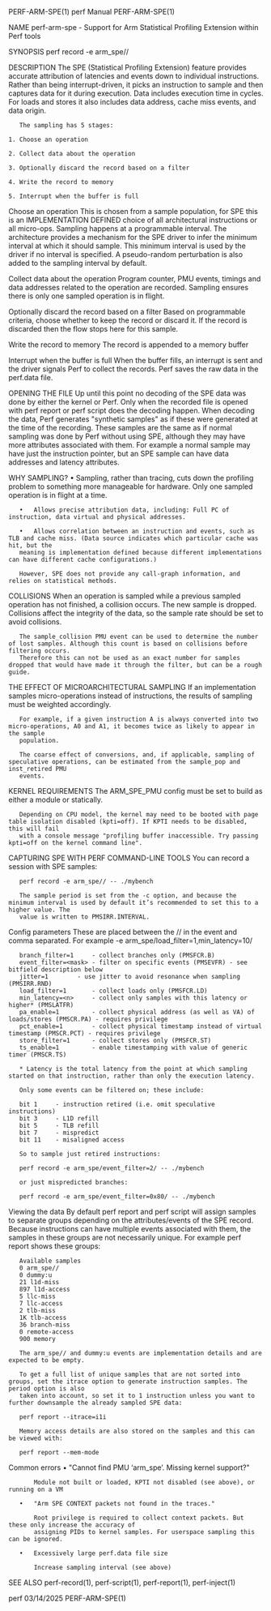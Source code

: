 PERF-ARM-SPE(1)								  perf Manual							       PERF-ARM-SPE(1)

NAME
       perf-arm-spe - Support for Arm Statistical Profiling Extension within Perf tools

SYNOPSIS
       perf record -e arm_spe//

DESCRIPTION
       The SPE (Statistical Profiling Extension) feature provides accurate attribution of latencies and events down to individual instructions. Rather than
       being interrupt-driven, it picks an instruction to sample and then captures data for it during execution. Data includes execution time in cycles. For
       loads and stores it also includes data address, cache miss events, and data origin.

       The sampling has 5 stages:

	1. Choose an operation

	2. Collect data about the operation

	3. Optionally discard the record based on a filter

	4. Write the record to memory

	5. Interrupt when the buffer is full

   Choose an operation
       This is chosen from a sample population, for SPE this is an IMPLEMENTATION DEFINED choice of all architectural instructions or all micro-ops. Sampling
       happens at a programmable interval. The architecture provides a mechanism for the SPE driver to infer the minimum interval at which it should sample.
       This minimum interval is used by the driver if no interval is specified. A pseudo-random perturbation is also added to the sampling interval by
       default.

   Collect data about the operation
       Program counter, PMU events, timings and data addresses related to the operation are recorded. Sampling ensures there is only one sampled operation is
       in flight.

   Optionally discard the record based on a filter
       Based on programmable criteria, choose whether to keep the record or discard it. If the record is discarded then the flow stops here for this sample.

   Write the record to memory
       The record is appended to a memory buffer

   Interrupt when the buffer is full
       When the buffer fills, an interrupt is sent and the driver signals Perf to collect the records. Perf saves the raw data in the perf.data file.

OPENING THE FILE
       Up until this point no decoding of the SPE data was done by either the kernel or Perf. Only when the recorded file is opened with perf report or perf
       script does the decoding happen. When decoding the data, Perf generates "synthetic samples" as if these were generated at the time of the recording.
       These samples are the same as if normal sampling was done by Perf without using SPE, although they may have more attributes associated with them. For
       example a normal sample may have just the instruction pointer, but an SPE sample can have data addresses and latency attributes.

WHY SAMPLING?
       •   Sampling, rather than tracing, cuts down the profiling problem to something more manageable for hardware. Only one sampled operation is in flight
	   at a time.

       •   Allows precise attribution data, including: Full PC of instruction, data virtual and physical addresses.

       •   Allows correlation between an instruction and events, such as TLB and cache miss. (Data source indicates which particular cache was hit, but the
	   meaning is implementation defined because different implementations can have different cache configurations.)

       However, SPE does not provide any call-graph information, and relies on statistical methods.

COLLISIONS
       When an operation is sampled while a previous sampled operation has not finished, a collision occurs. The new sample is dropped. Collisions affect the
       integrity of the data, so the sample rate should be set to avoid collisions.

       The sample_collision PMU event can be used to determine the number of lost samples. Although this count is based on collisions before filtering occurs.
       Therefore this can not be used as an exact number for samples dropped that would have made it through the filter, but can be a rough guide.

THE EFFECT OF MICROARCHITECTURAL SAMPLING
       If an implementation samples micro-operations instead of instructions, the results of sampling must be weighted accordingly.

       For example, if a given instruction A is always converted into two micro-operations, A0 and A1, it becomes twice as likely to appear in the sample
       population.

       The coarse effect of conversions, and, if applicable, sampling of speculative operations, can be estimated from the sample_pop and inst_retired PMU
       events.

KERNEL REQUIREMENTS
       The ARM_SPE_PMU config must be set to build as either a module or statically.

       Depending on CPU model, the kernel may need to be booted with page table isolation disabled (kpti=off). If KPTI needs to be disabled, this will fail
       with a console message "profiling buffer inaccessible. Try passing kpti=off on the kernel command line".

CAPTURING SPE WITH PERF COMMAND-LINE TOOLS
       You can record a session with SPE samples:

	   perf record -e arm_spe// -- ./mybench

       The sample period is set from the -c option, and because the minimum interval is used by default it’s recommended to set this to a higher value. The
       value is written to PMSIRR.INTERVAL.

   Config parameters
       These are placed between the // in the event and comma separated. For example -e arm_spe/load_filter=1,min_latency=10/

	   branch_filter=1     - collect branches only (PMSFCR.B)
	   event_filter=<mask> - filter on specific events (PMSEVFR) - see bitfield description below
	   jitter=1	       - use jitter to avoid resonance when sampling (PMSIRR.RND)
	   load_filter=1       - collect loads only (PMSFCR.LD)
	   min_latency=<n>     - collect only samples with this latency or higher* (PMSLATFR)
	   pa_enable=1	       - collect physical address (as well as VA) of loads/stores (PMSCR.PA) - requires privilege
	   pct_enable=1	       - collect physical timestamp instead of virtual timestamp (PMSCR.PCT) - requires privilege
	   store_filter=1      - collect stores only (PMSFCR.ST)
	   ts_enable=1	       - enable timestamping with value of generic timer (PMSCR.TS)

       * Latency is the total latency from the point at which sampling started on that instruction, rather than only the execution latency.

       Only some events can be filtered on; these include:

	   bit 1     - instruction retired (i.e. omit speculative instructions)
	   bit 3     - L1D refill
	   bit 5     - TLB refill
	   bit 7     - mispredict
	   bit 11    - misaligned access

       So to sample just retired instructions:

	   perf record -e arm_spe/event_filter=2/ -- ./mybench

       or just mispredicted branches:

	   perf record -e arm_spe/event_filter=0x80/ -- ./mybench

   Viewing the data
       By default perf report and perf script will assign samples to separate groups depending on the attributes/events of the SPE record. Because
       instructions can have multiple events associated with them, the samples in these groups are not necessarily unique. For example perf report shows these
       groups:

	   Available samples
	   0 arm_spe//
	   0 dummy:u
	   21 l1d-miss
	   897 l1d-access
	   5 llc-miss
	   7 llc-access
	   2 tlb-miss
	   1K tlb-access
	   36 branch-miss
	   0 remote-access
	   900 memory

       The arm_spe// and dummy:u events are implementation details and are expected to be empty.

       To get a full list of unique samples that are not sorted into groups, set the itrace option to generate instruction samples. The period option is also
       taken into account, so set it to 1 instruction unless you want to further downsample the already sampled SPE data:

	   perf report --itrace=i1i

       Memory access details are also stored on the samples and this can be viewed with:

	   perf report --mem-mode

   Common errors
       •   "Cannot find PMU ‘arm_spe’. Missing kernel support?"

	       Module not built or loaded, KPTI not disabled (see above), or running on a VM

       •   "Arm SPE CONTEXT packets not found in the traces."

	       Root privilege is required to collect context packets. But these only increase the accuracy of
	       assigning PIDs to kernel samples. For userspace sampling this can be ignored.

       •   Excessively large perf.data file size

	       Increase sampling interval (see above)

SEE ALSO
       perf-record(1), perf-script(1), perf-report(1), perf-inject(1)

perf									  03/14/2025							       PERF-ARM-SPE(1)
